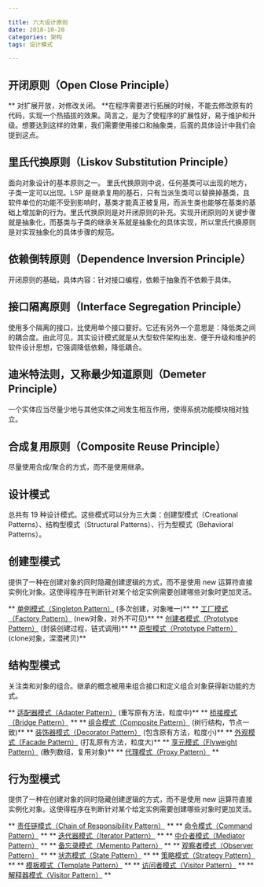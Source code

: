 ```yaml
---

title: 六大设计原则
date: 2018-10-20
categories: 架构
tags: 设计模式

---
```


## 开闭原则（Open Close Principle）
** 对扩展开放，对修改关闭。 **在程序需要进行拓展的时候，不能去修改原有的代码，实现一个热插拔的效果。简言之，是为了使程序的扩展性好，易于维护和升级。想要达到这样的效果，我们需要使用接口和抽象类，后面的具体设计中我们会提到这点。

## 里氏代换原则（Liskov Substitution Principle）
面向对象设计的基本原则之一。 里氏代换原则中说，任何基类可以出现的地方，子类一定可以出现。LSP 是继承复用的基石，只有当派生类可以替换掉基类，且软件单位的功能不受到影响时，基类才能真正被复用，而派生类也能够在基类的基础上增加新的行为。里氏代换原则是对开闭原则的补充。实现开闭原则的关键步骤就是抽象化，而基类与子类的继承关系就是抽象化的具体实现，所以里氏代换原则是对实现抽象化的具体步骤的规范。

## 依赖倒转原则（Dependence Inversion Principle）
开闭原则的基础，具体内容：针对接口编程，依赖于抽象而不依赖于具体。

## 接口隔离原则（Interface Segregation Principle）
使用多个隔离的接口，比使用单个接口要好。它还有另外一个意思是：降低类之间的耦合度。由此可见，其实设计模式就是从大型软件架构出发、便于升级和维护的软件设计思想，它强调降低依赖，降低耦合。

## 迪米特法则，又称最少知道原则（Demeter Principle）
一个实体应当尽量少地与其他实体之间发生相互作用，使得系统功能模块相对独立。

## 合成复用原则（Composite Reuse Principle）
尽量使用合成/聚合的方式，而不是使用继承。

## 设计模式
总共有 19 种设计模式。这些模式可以分为三大类：创建型模式（Creational Patterns）、结构型模式（Structural Patterns）、行为型模式（Behavioral Patterns）。

## 创建型模式
提供了一种在创建对象的同时隐藏创建逻辑的方式，而不是使用 new 运算符直接实例化对象。这使得程序在判断针对某个给定实例需要创建哪些对象时更加灵活。

** [单例模式（Singleton Pattern）](http://118.24.216.136:4000/2018/11/05/2018-11-05/) (多次创建，对象唯一)**
** [工厂模式（Factory Pattern）](http://118.24.216.136:4000/2018/11/04/2018-11-04/) (new对象，对外不可见)**
** [创建者模式（Prototype Pattern）](http://118.24.216.136:4000/2018/11/28/2018-11-28/) (封装创建过程，链式调用)**
** [原型模式（Prototype Pattern）](http://118.24.216.136:4000/2019/02/19/2019-02-19/) (clone对象，深潜拷贝)**

## 结构型模式
关注类和对象的组合。继承的概念被用来组合接口和定义组合对象获得新功能的方式。

** [适配器模式（Adapter Pattern）](http://118.24.216.136:4000/2018/11/06/2018-11-06/) (重写原有方法，粒度中)**
** [桥接模式（Bridge Pattern）](http://118.24.216.136:4000/2018/11/29/2018-11-29/) **
** [组合模式（Composite Pattern）](http://118.24.216.136:4000/2018/12/03/2018-12-03/) (树行结构，节点一致)**
** [装饰器模式（Decorator Pattern）](http://118.24.216.136:4000/2018/11/07/2018-11-07/) (包含原有方法，粒度小)**
** [外观模式（Facade Pattern）](http://118.24.216.136:4000/2018/11/09/2018-11-09/) (打乱原有方法，粒度大)**
** [享元模式（Flyweight Pattern）](http://118.24.216.136:4000/2018/12/04/2018-12-04/) (散列数组，复用对象)**
** [代理模式（Proxy Pattern）](http://118.24.216.136:4000/2018/11/08/2018-11-08/) **

## 行为型模式
提供了一种在创建对象的同时隐藏创建逻辑的方式，而不是使用 new 运算符直接实例化对象。这使得程序在判断针对某个给定实例需要创建哪些对象时更加灵活。

** [责任链模式（Chain of Responsibility Pattern）](http://118.24.216.136:4000/2018/12/06/2018-12-06/) **
** [命令模式（Command Pattern）](http://118.24.216.136:4000/2018/11/30/2018-11-30/) **
** [迭代器模式（Iterator Pattern）](http://118.24.216.136:4000/2018/11/13/2018-11-13/) **
** [中介者模式（Mediator Pattern）](http://118.24.216.136:4000/2018/12/02/2018-12-02/) **
** [备忘录模式（Memento Pattern）](http://118.24.216.136:4000/2018/12/01/2018-12-01/) **
** [观察者模式（Observer Pattern）](http://118.24.216.136:4000/2018/11/10/2018-11-10/) **
** [状态模式（State Pattern）](http://118.24.216.136:4000/2018/11/25/2018-11-25/) **
** [策略模式（Strategy Pattern）](http://118.24.216.136:4000/2018/12/05/2018-12-05/) **
** [模板模式（Template Pattern）](http://118.24.216.136:4000/2018/12/07/2018-12-07/) **
** [访问者模式（Visitor Pattern）](http://118.24.216.136:4000/2018/12/08/2018-12-08/) **
** [解释器模式（Visitor Pattern）](http://118.24.216.136:4000/2018/12/09/2018-12-09/) **